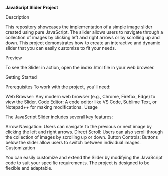**JavaScript Slider Project**

Description

This repository showcases the implementation of a simple image slider created using pure JavaScript. The slider allows users to navigate through a collection of images by clicking left and right arrows or by scrolling up and down. This project demonstrates how to create an interactive and dynamic slider that you can easily customize to fit your needs.

Preview

To see the Slider in action, open the index.html file in your web browser.

Getting Started

Prerequisites
To work with the project, you'll need:

Web Browser: Any modern web browser (e.g., Chrome, Firefox, Edge) to view the Slider.
Code Editor: A code editor like VS Code, Sublime Text, or Notepad++ for making modifications.
Usage

The JavaScript Slider includes several key features:

Arrow Navigation: Users can navigate to the previous or next image by clicking the left and right arrows.
Direct Scroll: Users can also scroll through the collection of images by scrolling up or down.
Button Controls: Buttons below the slider allow users to switch between individual images.
Customization

You can easily customize and extend the Slider by modifying the JavaScript code to suit your specific requirements. The project is designed to be flexible and adaptable.

